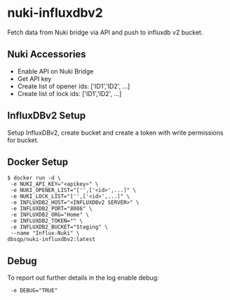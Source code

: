 # nuki-influxdbv2
Fetch data from Nuki bridge via API and push to influxdb v2 bucket.

## Nuki Accessories
- Enable API on Nuki Bridge
- Get API key
- Create list of opener ids: ['ID1','ID2', ...]
- Create list of lock ids: ['ID1','ID2', ...]


## InfluxDBv2 Setup
Setup InfluxDBv2, create bucket and create a token with write permissions for bucket.

## Docker Setup
```
$ docker run -d \
 -e NUKI_API_KEY="<apikey>" \
 -e NUKI_OPENER_LIST="['',['<id>',...]" \
 -e NUKI_LOCK_LIST="['',['<id>',...]" \
 -e INFLUXDB2_HOST="<INFLUXDBv2 SERVER>" \
 -e INFLUXDB2_PORT="8086" \
 -e INFLUXDB2_ORG="Home" \
 -e INFLUXDB2_TOKEN="" \
 -e INFLUXDB2_BUCKET="Staging" \
 --name "Influx-Nuki" \
dbsqp/nuki-influxdbv2:latest
```

## Debug
To report out further details in the log enable debug:
```
 -e DEBUG="TRUE"
```

